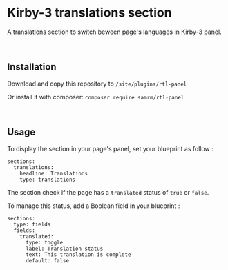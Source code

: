 # Kirby-3 translations section

A translations section to switch beween page's languages in Kirby-3 panel.

<br/>

## Installation

Download and copy this repository to `/site/plugins/rtl-panel`

Or install it with composer: `composer require samrm/rtl-panel`

<br/>

## Usage

To display the section in your page's panel, set your blueprint as follow :

```
sections:
  translations:
    headline: Translations
    type: translations
```

The section check if the page has a `translated` status of `true` or `false`.

To manage this status, add a Boolean field in your blueprint :

```
sections:
  type: fields
  fields:
    translated:
      type: toggle
      label: Translation status
      text: This translation is complete
      default: false
```

